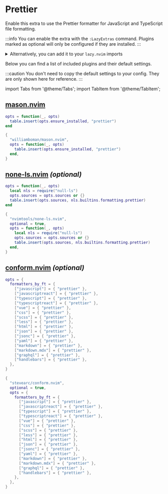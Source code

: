 # Prettier

Enable this extra to use the Prettier formatter for JavaScript and TypeScript file formatting.

<!-- plugins:start -->

:::info
You can enable the extra with the `:LazyExtras` command.
Plugins marked as optional will only be configured if they are installed.
:::

<details>
<summary>Alternatively, you can add it to your <code>lazy.nvim</code> imports</summary>

```lua title="lua/config/lazy.lua" {4}
require("lazy").setup({
  spec = {
    { "LazyVim/LazyVim", import = "lazyvim.plugins" },
    { import = "lazyvim.plugins.extras.formatting.prettier" },
    { import = "plugins" },
  },
})
```

</details>

Below you can find a list of included plugins and their default settings.

:::caution
You don't need to copy the default settings to your config.
They are only shown here for reference.
:::

import Tabs from '@theme/Tabs';
import TabItem from '@theme/TabItem';

## [mason.nvim](https://github.com/williamboman/mason.nvim)

<Tabs>

<TabItem value="opts" label="Options">

```lua
opts = function(_, opts)
  table.insert(opts.ensure_installed, "prettier")
end
```

</TabItem>

<TabItem value="code" label="Full Spec">

```lua
{
  "williamboman/mason.nvim",
  opts = function(_, opts)
    table.insert(opts.ensure_installed, "prettier")
  end,
}
```

</TabItem>

</Tabs>

## [none-ls.nvim](https://github.com/nvimtools/none-ls.nvim) _(optional)_

<Tabs>

<TabItem value="opts" label="Options">

```lua
opts = function(_, opts)
  local nls = require("null-ls")
  opts.sources = opts.sources or {}
  table.insert(opts.sources, nls.builtins.formatting.prettier)
end
```

</TabItem>

<TabItem value="code" label="Full Spec">

```lua
{
  "nvimtools/none-ls.nvim",
  optional = true,
  opts = function(_, opts)
    local nls = require("null-ls")
    opts.sources = opts.sources or {}
    table.insert(opts.sources, nls.builtins.formatting.prettier)
  end,
}
```

</TabItem>

</Tabs>

## [conform.nvim](https://github.com/stevearc/conform.nvim) _(optional)_

<Tabs>

<TabItem value="opts" label="Options">

```lua
opts = {
  formatters_by_ft = {
    ["javascript"] = { "prettier" },
    ["javascriptreact"] = { "prettier" },
    ["typescript"] = { "prettier" },
    ["typescriptreact"] = { "prettier" },
    ["vue"] = { "prettier" },
    ["css"] = { "prettier" },
    ["scss"] = { "prettier" },
    ["less"] = { "prettier" },
    ["html"] = { "prettier" },
    ["json"] = { "prettier" },
    ["jsonc"] = { "prettier" },
    ["yaml"] = { "prettier" },
    ["markdown"] = { "prettier" },
    ["markdown.mdx"] = { "prettier" },
    ["graphql"] = { "prettier" },
    ["handlebars"] = { "prettier" },
  },
}
```

</TabItem>

<TabItem value="code" label="Full Spec">

```lua
{
  "stevearc/conform.nvim",
  optional = true,
  opts = {
    formatters_by_ft = {
      ["javascript"] = { "prettier" },
      ["javascriptreact"] = { "prettier" },
      ["typescript"] = { "prettier" },
      ["typescriptreact"] = { "prettier" },
      ["vue"] = { "prettier" },
      ["css"] = { "prettier" },
      ["scss"] = { "prettier" },
      ["less"] = { "prettier" },
      ["html"] = { "prettier" },
      ["json"] = { "prettier" },
      ["jsonc"] = { "prettier" },
      ["yaml"] = { "prettier" },
      ["markdown"] = { "prettier" },
      ["markdown.mdx"] = { "prettier" },
      ["graphql"] = { "prettier" },
      ["handlebars"] = { "prettier" },
    },
  },
}
```

</TabItem>

</Tabs>

<!-- plugins:end -->
